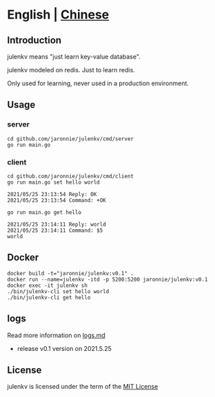 # English | [Chinese](README-CN.md)

## Introduction

julenkv means "just learn key-value database".

julenkv modeled on redis. Just to learn redis.

Only used for learning, never used in a production environment.

## Usage

### server

```shell
cd github.com/jaronnie/julenkv/cmd/server
go run main.go
```

### client

```shell
cd github.com/jaronnie/julenkv/cmd/client
go run main.go set hello world

2021/05/25 23:13:54 Reply: OK
2021/05/25 23:13:54 Command: +OK

go run main.go get hello

2021/05/25 23:14:11 Reply: world
2021/05/25 23:14:11 Command: $5
world
```

## Docker

```shell
docker build -t="jaronnie/julenkv:v0.1" .
docker run --name=julenkv -itd -p 5200:5200 jaronnie/julenkv:v0.1
docker exec -it julenkv sh
./bin/julenkv-cli set hello world
./bin/julenkv-cli get hello 
```

## logs

Read more information on [logs.md](logs.md)

* release v0.1 version on 2021.5.25

## License

julenkv is licensed under the term of the [MIT License](https://github.com/jaronnie/julenkv/blob/main/LICENSE)
